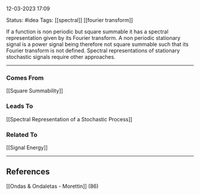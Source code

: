 
12-03-2023   17:09

Status: #idea
Tags: [[spectral]] [[fourier transform]]

If a function is non periodic but square summable  it has a spectral representation given by its Fourier transform. A non periodic stationary signal is a power signal being therefore not square summable such that its Fourier transform is not defined. Spectral representations of stationary stochastic signals require other approaches.

---


### Comes From

[[Square Summability]]

### Leads To

[[Spectral Representation of a Stochastic Process]]

### Related To

[[Signal Energy]]

---

## References

[[Ondas & Ondaletas - Morettin]] (86)